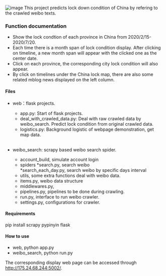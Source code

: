 
![image](https://github.com/xulin66999/covid_lock_map/blob/master/map.png)
This project predicts lock down condition of China by refering to the crawled weibo texts.

### Function documentation
* Show the lock condtion of each province in China from 2020/2/15-2020/7/20. 
* Each time there is a month span of lock condition display. After clicking on timeline, a new month span will appear with the clicked one as the center date.
* Click on each province, the corresponding city lock condition will also appear.
* By click on timelines under the China lock map, there are also some related mblog news displayed on the left column.


#### Files
* web：flask projects. <br>
    * app.py: Start of flask projects. <br>
    * deal_with_crawled_data.py: Deal with raw crawled data by weibo_search. Predict lock condition from original crawled data. <br>
    * logistics.py: Background logistic of webpage demonstration, get map data. <br><br>


* weibo_search: scrapy based weibo search spider.  <br>
    * account_build, simulate account login <br>
    * spiders
        *search.py, search weibo  <br>
        *search_each_day.py, search weibo by specific days interval  <br>
    * utils, some extra functions deal with weibo data.
    * items.py, weibo data structure
    * middlewares.py,
    * pipelines.py, pipelines to be done during crawling.
    * run.py, interface to run weibo crawler.
    * settings.py, configurations for crawler.

#### Requirements
pip install scrapy pypinyin flask

#### How to use
* web, python app.py
* weibo_search, python run.py

The corresponding display web page can be accessed through http://175.24.68.244:5002/. 
